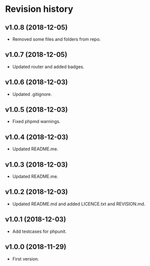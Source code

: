 Revision history
=================================

v1.0.8 (2018-12-05)
---------------------------------
* Removed some files and folders from repo.

v1.0.7 (2018-12-05)
---------------------------------
* Updated router and added badges.

v1.0.6 (2018-12-03)
---------------------------------
* Updated .gitignore.

v1.0.5 (2018-12-03)
---------------------------------
* Fixed phpmd warnings.

v1.0.4 (2018-12-03)
---------------------------------
* Updated README.me.


v1.0.3 (2018-12-03)
---------------------------------
* Updated README.me.


v1.0.2 (2018-12-03)
---------------------------------
* Updated README.md and added LICENCE.txt and REVISION.md.


v1.0.1 (2018-12-03)
---------------------------------
* Add testcases for phpunit.


v1.0.0 (2018-11-29)
---------------------------------
* First version.
